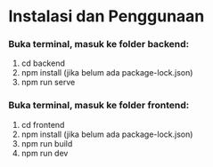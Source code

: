 # Instalasi dan Penggunaan

### Buka terminal, masuk ke folder backend:
1. cd backend
2. npm install (jika belum ada package-lock.json)
3. npm run serve

### Buka terminal, masuk ke folder frontend:
1. cd frontend
2. npm install (jika belum ada package-lock.json)
3. npm run build
4. npm run dev

